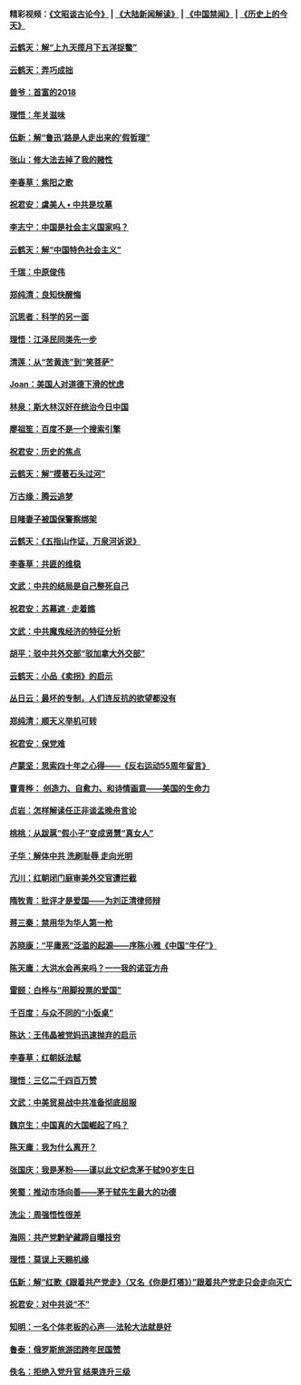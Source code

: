 #### 精彩视频：[《文昭谈古论今》](https://github.com/gfw-breaker/wenzhao/blob/master/README.md?t=01260030) | [《大陆新闻解读》](https://github.com/gfw-breaker/ntdtv-comedy/blob/master/README.md?t=01260030) | [《中国禁闻》](https://github.com/gfw-breaker/ntdtv-news/blob/master/README.md?t=01260030) | [《历史上的今天》](https://github.com/gfw-breaker/today-in-history/blob/master/README.md?t=01260030) 

#### [云鹤天：解“上九天揽月下五洋捉鳖”](../pages/nsc993/n11000750.md?t=01260030) 

#### [云鹤天：弄巧成拙](../pages/nsc993/n11000722.md?t=01260030) 

#### [兽爷：首富的2018](../pages/nsc993/n11000693.md?t=01260030) 

#### [理悟：年关滋味](../pages/nsc993/n10998847.md?t=01260030) 

#### [伍新：解“鲁迅‘路是人走出来的’假哲理”](../pages/nsc993/n10998777.md?t=01260030) 

#### [张山：修大法去掉了我的赌性](../pages/nsc993/n10997702.md?t=01260030) 

#### [李春草：紫阳之歌](../pages/nsc993/n10997679.md?t=01260030) 

#### [祝君安：虞美人 • 中共是坟墓](../pages/nsc993/n10996090.md?t=01260030) 

#### [李志宁：中国是社会主义国家吗？](../pages/nsc993/n10996097.md?t=01260030) 

#### [云鹤天：解“中国特色社会主义”](../pages/nsc993/n10996043.md?t=01260030) 

#### [千瑞：中原俊伟](../pages/nsc993/n10995401.md?t=01260030) 

#### [郑纯清：良知快醒悔](../pages/nsc993/n10995385.md?t=01260030) 

#### [沉思者：科学的另一面](../pages/nsc993/n10996074.md?t=01260030) 

#### [理悟：江泽民同类先一步](../pages/nsc993/n10995378.md?t=01260030) 

#### [清莲：从“苦黄连”到“笑菩萨”](../pages/nsc993/n10995466.md?t=01260030) 

#### [Joan：美国人对道德下滑的忧虑](../pages/nsc993/n10995424.md?t=01260030) 

#### [林泉：斯大林汉奸在统治今日中国](../pages/nsc993/n10995210.md?t=01260030) 

#### [廖祖笙：百度不是一个搜索引擎](../pages/nsc993/n10994961.md?t=01260030) 

#### [祝君安：历史的焦点](../pages/nsc993/n10994925.md?t=01260030) 

#### [云鹤天：解“摸著石头过河”](../pages/nsc993/n10993325.md?t=01260030) 

#### [万古缘：腾云追梦](../pages/nsc993/n10993120.md?t=01260030) 

#### [目睹妻子被国保警察绑架](../pages/nsc993/n10991525.md?t=01260030) 

#### [云鹤天：《五指山作证，万泉河诉说》](../pages/nsc993/n10991603.md?t=01260030) 

#### [李春草：共匪的维稳](../pages/nsc993/n10991348.md?t=01260030) 

#### [文武：中共的结局是自己整死自己](../pages/nsc993/n10989899.md?t=01260030) 

#### [祝君安：苏幕遮 · 走着瞧](../pages/nsc993/n10988901.md?t=01260030) 

#### [文武：中共魔鬼经济的特征分析](../pages/nsc993/n10987387.md?t=01260030) 

#### [胡平：驳中共外交部“驳加拿大外交部”](../pages/nsc993/n10987378.md?t=01260030) 

#### [云鹤天：小品《卖拐》的启示](../pages/nsc993/n10984392.md?t=01260030) 

#### [丛日云：最坏的专制，人们连反抗的欲望都没有](../pages/nsc993/n10984377.md?t=01260030) 

#### [郑纯清：顺天义举机可转](../pages/nsc993/n10984369.md?t=01260030) 

#### [祝君安：保党难](../pages/nsc993/n10984362.md?t=01260030) 

#### [卢蒙坚：思索四十年之心得——《反右运动55周年留言》](../pages/nsc993/n10984355.md?t=01260030) 

#### [曹青桦： 创造力、自愈力、和诗情画意——美国的生命力](../pages/nsc993/n10984216.md?t=01260030) 

#### [贞岩：怎样解读任正非谈孟晚舟言论](../pages/nsc993/n10984650.md?t=01260030) 

#### [桃桃：从跋扈“假小子”变成贤慧“真女人”](../pages/nsc993/n10984416.md?t=01260030) 

#### [子华：解体中共 洗刷耻辱 走向光明](../pages/nsc993/n10984019.md?t=01260030) 

#### [亢川：红朝闭门庭审美外交官遭拦截](../pages/nsc993/n10984050.md?t=01260030) 

#### [隋牧青：批评才是爱国——为刘正清律师辩](../pages/nsc993/n10983057.md?t=01260030) 

#### [蒋三秦：禁用华为华人第一枪](../pages/nsc993/n10982973.md?t=01260030) 

#### [苏晓康：“平庸恶”泛滥的起源——序陈小雅《中国“牛仔”》](../pages/nsc993/n10982008.md?t=01260030) 

#### [陈天庸：大洪水会再来吗？一一我的诺亚方舟](../pages/nsc993/n10981086.md?t=01260030) 

#### [雷颐：白桦与“用脚投票的爱国”](../pages/nsc993/n10981048.md?t=01260030) 

#### [千百度：与众不同的“小饭桌”](../pages/nsc993/n10978639.md?t=01260030) 

#### [陈达：王伟晶被党妈迅速抛弃的启示](../pages/nsc993/n10976450.md?t=01260030) 

#### [李春草：红朝妖法赋](../pages/nsc993/n10976387.md?t=01260030) 

#### [理悟：三亿二千四百万赞](../pages/nsc993/n10975966.md?t=01260030) 

#### [文武：中美贸易战中共准备彻底屈服](../pages/nsc993/n10974571.md?t=01260030) 

#### [魏京生：中国真的大国崛起了吗？](../pages/nsc993/n10974530.md?t=01260030) 

#### [陈天庸：我为什么离开？](../pages/nsc993/n10974493.md?t=01260030) 

#### [张国庆：我是茅粉——谨以此文纪念茅于轼90岁生日](../pages/nsc993/n10974477.md?t=01260030) 

#### [笑蜀：推动市场向善——茅于轼先生最大的功德](../pages/nsc993/n10974451.md?t=01260030) 

#### [洗尘：周强悟性很差](../pages/nsc993/n10973701.md?t=01260030) 

#### [海网：共产党黔驴藏蹄自曝技穷](../pages/nsc993/n10969562.md?t=01260030) 

#### [理悟：莫误上天赐机缘](../pages/nsc993/n10969514.md?t=01260030) 

#### [伍新：解“红歌《跟着共产党走》（又名《你是灯塔》）”跟着共产党走只会走向灭亡](../pages/nsc993/n10969074.md?t=01260030) 

#### [祝君安：对中共说“不”](../pages/nsc993/n10968464.md?t=01260030) 

#### [知明：一名个体老板的心声──法轮大法就是好](../pages/nsc993/n10967473.md?t=01260030) 

#### [鲁泰：俄罗斯旅游团跨年民国赞](../pages/nsc993/n10967035.md?t=01260030) 

#### [佚名：拒绝入党升官  结果连升三级](../pages/nsc993/n10965069.md?t=01260030) 

